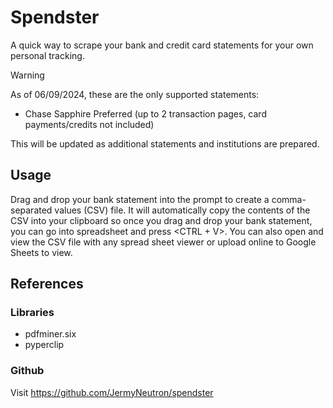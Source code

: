 # Spendster
A quick way to scrape your bank and credit card statements for your own personal tracking.

>[!WARNING]
> As of 06/09/2024, these are the only supported statements:
> - Chase Sapphire Preferred (up to 2 transaction pages, card payments/credits not included)
>
> This will be updated as additional statements and institutions are prepared. 

<!-- ## Setup -->

## Usage
Drag and drop your bank statement into the prompt to create a comma-separated values (CSV) file. It will automatically copy the contents of the CSV into your clipboard so once you drag and drop your bank statement, you can go into spreadsheet and press \<CTRL + V\>. You can also open and view the CSV file with any spread sheet viewer or upload online to Google Sheets to view.

<!-- ## Frequently Asked Questions -->

## References

### Libraries
- pdfminer.six
- pyperclip

### Github
Visit https://github.com/JermyNeutron/spendster
